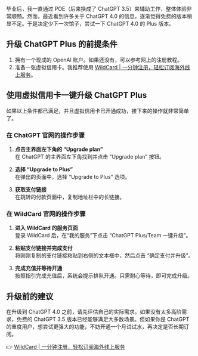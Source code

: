 毕业后，我一直通过 POE（后来换成了 ChatGPT 3.5）来辅助工作，整体体验非常顺畅。然而，最近看到许多关于 ChatGPT 4.0 的信息，逐渐觉得免费的版本稍显不足。于是决定少下一次馆子，尝试一下 ChatGPT 4.0 的 Plus 版本。

## 升级 ChatGPT Plus 的前提条件

1. 拥有一个现成的 OpenAI 账户。如果还没有，可以参考网上的注册教程。
2. 准备一张虚拟信用卡。我推荐使用 [WildCard | 一分钟注册，轻松订阅海外线上服务](https://bit.ly/bewildcard)。

## 使用虚拟信用卡一键升级 ChatGPT Plus

如果以上条件都已满足，并且虚拟信用卡已开通成功，接下来的操作就非常简单了。

### 在 ChatGPT 官网的操作步骤

1. **点击主界面左下角的 “Upgrade plan”**  
   在 ChatGPT 的主界面左下角找到并点击 “Upgrade plan” 按钮。

2. **选择 “Upgrade to Plus”**  
   在弹出的页面中，选择 “Upgrade to Plus” 选项。

3. **获取支付链接**  
   在跳转的付款页面中，复制地址栏中的长链接。

### 在 WildCard 官网的操作步骤

1. **进入 WildCard 的服务页面**  
   登录 WildCard 后，在“我的服务”下点击 “ChatGPT Plus/Team 一键升级”。

2. **粘贴支付链接并完成支付**  
   将刚刚复制的支付链接粘贴到右侧的文本框中，然后点击 “确定支付并升级”。

3. **完成充值并等待开通**  
   按照指引完成充值后，系统会提示排队开通。只需耐心等待，即可完成升级。

## 升级前的建议

在升级到 ChatGPT 4.0 之前，请先评估自己的实际需求。如果没有太多高阶需求，免费的 ChatGPT 3.5 版本已经能够满足大多数场景。但如果你是 ChatGPT 的重度用户，想尝试更强大的功能，不妨开通一个月试试水，再决定是否长期订阅。

👉 [WildCard | 一分钟注册，轻松订阅海外线上服务](https://bit.ly/bewildcard)